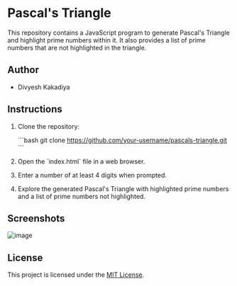 # Pascal's Triangle

This repository contains a JavaScript program to generate Pascal's Triangle and highlight prime numbers within it. It also provides a list of prime numbers that are not highlighted in the triangle.

## Author
- Divyesh Kakadiya

## Instructions

1. Clone the repository:

    \`\`\`bash
    git clone https://github.com/your-username/pascals-triangle.git
    \`\`\`

2. Open the \`index.html\` file in a web browser.

3. Enter a number of at least 4 digits when prompted.

4. Explore the generated Pascal's Triangle with highlighted prime numbers and a list of prime numbers not highlighted.

## Screenshots
![image](https://github.com/DivyeshKakadiya/Training/assets/153285379/ccab477a-fc23-419f-9e9f-92de63ba7846)


## License
This project is licensed under the [MIT License](LICENSE).
